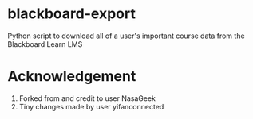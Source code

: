 # blackboard-export
Python script to download all of a user's important course data from the Blackboard Learn LMS

# Acknowledgement
1. Forked from and credit to user NasaGeek
2. Tiny changes made by user yifanconnected
